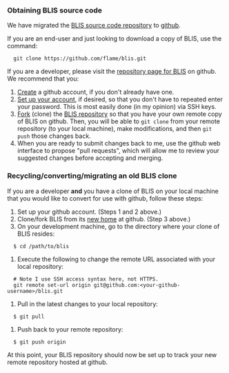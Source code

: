 ### Obtaining BLIS source code ###

We have migrated the [BLIS source code repository](https://github.com/flame/blis) to [github](https://github.com/).

If you are an end-user and just looking to download a copy of BLIS, use the command:

```
  git clone https://github.com/flame/blis.git
```

If you are a developer, please visit the [repository page for BLIS](https://github.com/flame/blis) on github. We recommend that you:
  1. [Create](https://github.com/) a github account, if you don't already have one.
  1. [Set up your account](https://help.github.com/set-up-git-redirect), if desired, so that you don't have to repeated enter your password. This is most easily done (in my opinion) via SSH keys.
  1. [Fork](https://help.github.com/fork-a-repo) (clone) the [BLIS repository](https://github.com/flame/blis) so that you have your own remote copy of BLIS on github. Then, you will be able to `git clone` from your remote repository (to your local machine), make modifications, and then `git push` those changes back.
  1. When you are ready to submit changes back to me, use the github web interface to propose "pull requests", which will allow me to review your suggested changes before accepting and merging.

### Recycling/converting/migrating an old BLIS clone ###

If you are a developer **and** you have a clone of BLIS on your local machine that you would like to convert for use with github, follow these steps:

  1. Set up your github account. (Steps 1 and 2 above.)
  1. Clone/fork BLIS from its [new home](https://github.com/flame/blis) at github. (Step 3 above.)
  1. On your development machine, go to the directory where your clone of BLIS resides:
```
  $ cd /path/to/blis
```
  1. Execute the following to change the remote URL associated with your local repository:
```
  # Note I use SSH access syntax here, not HTTPS.
  git remote set-url origin git@github.com:<your-github-username>/blis.git  
```
  1. Pull in the latest changes to your local repository:
```
  $ git pull
```
  1. Push back to your remote repository:
```
  $ git push origin
```

At this point, your BLIS repository should now be set up to track your new remote repository hosted at github.